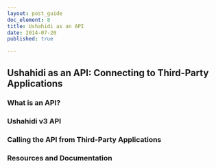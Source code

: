 ```yaml
---
layout: post_guide
doc_element: 8
title: Ushahidi as an API
date: 2014-07-20
published: true

---
```


## Ushahidi as an API: Connecting to Third-Party Applications

### What is an API?

### Ushahidi v3 API

### Calling the API from Third-Party Applications

### Resources and Documentation

